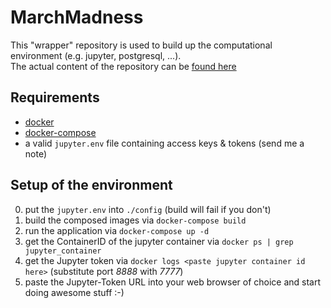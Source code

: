 # MarchMadness
This "wrapper" repository is used to build up the computational environment (e.g. jupyter, postgresql, ...).<br> 
The actual content of the repository can be [found here](https://github.com/jgoerner/MarchMadness/tree/master/MarchMadness)

## Requirements
- [docker](https://docs.docker.com/install/)
- [docker-compose](https://docs.docker.com/compose/install/)
- a valid `jupyter.env` file containing access keys & tokens (send me a note)

## Setup of the environment
0. put the `jupyter.env` into `./config` (build will fail if you don't)
1. build the composed images via `docker-compose build`
2. run the application via `docker-compose up -d`
3. get the ContainerID of the jupyter container via `docker ps | grep jupyter_container`
4. get the Jupyter token via `docker logs <paste jupyter container id here>` (substitute port *8888* with *7777*)
5. paste the Jupyter-Token URL into your web browser of choice and start doing awesome stuff :-)
